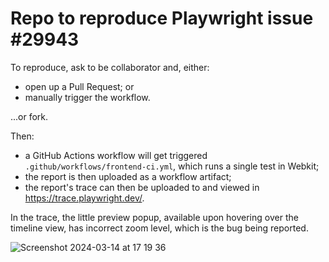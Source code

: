 # Repo to reproduce Playwright issue #29943

To reproduce, ask to be collaborator and, either:

* open up a Pull Request; or
* manually trigger the workflow.

...or fork.

Then:
* a GitHub Actions workflow will get triggered `.github/workflows/frontend-ci.yml`, which runs a single test in Webkit;
* the report is then uploaded as a workflow artifact;
* the report's trace can then be uploaded to and viewed in https://trace.playwright.dev/.

In the trace, the little preview popup, available upon hovering over the timeline view, has incorrect zoom level, which is the bug being reported.

![Screenshot 2024-03-14 at 17 19 36](https://github.com/nbaldzhiev/playwright-webkit-trace-zoom-bug/assets/19264892/396c06da-0a99-4799-b10b-255f5c58cd3a)
